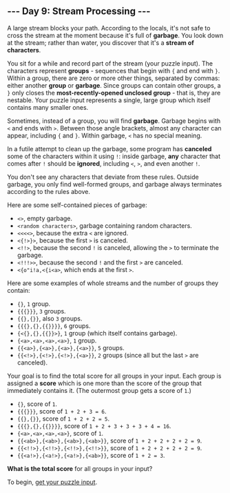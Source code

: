 ## --- Day 9: Stream Processing ---

A large stream blocks your path. According to the locals, it's not safe to
cross the stream at the moment because it's full of **garbage**. You look down
at the stream; rather than water, you discover that it's a
**stream of characters**.

You sit for a while and record part of the stream (your puzzle input). The
characters represent **groups** - sequences that begin with `{` and end with
`}`. Within a group, there are zero or more other things, separated by commas:
either another **group** or **garbage**. Since groups can contain other groups,
a `}` only closes the **most-recently-opened unclosed group** - that is, they
are nestable. Your puzzle input represents a single, large group which itself
contains many smaller ones.

Sometimes, instead of a group, you will find **garbage**. Garbage begins with
`<` and ends with `>`. Between those angle brackets, almost any character can
appear, including `{` and `}`. Within garbage, `<` has no special meaning.

In a futile attempt to clean up the garbage, some program has **canceled** some
of the characters within it using `!`: inside garbage, **any** character that
comes after `!` should be **ignored**, including `<`, `>`, and even another
`!`.

You don't see any characters that deviate from these rules. Outside garbage,
you only find well-formed groups, and garbage always terminates according to
the rules above.

Here are some self-contained pieces of garbage:

* `<>`, empty garbage.
* `<random characters>`, garbage containing random characters.
* `<<<<>`, because the extra `<` are ignored.
* `<{!>}>`, because the first `>` is canceled.
* `<!!>`, because the second `!` is canceled, allowing the `>` to terminate the
  garbage.
* `<!!!>>`, because the second `!` and the first `>` are canceled.
* `<{o"i!a,<{i<a>`, which ends at the first `>`.

Here are some examples of whole streams and the number of groups they contain:

* `{}`, `1` group.
* `{{{}}}`, `3` groups.
* `{{},{}}`, also `3` groups.
* `{{{},{},{{}}}}`, `6` groups.
* `{<{},{},{{}}>}`, `1` group (which itself contains garbage).
* `{<a>,<a>,<a>,<a>}`, `1` group.
* `{{<a>},{<a>},{<a>},{<a>}}`, `5` groups.
* `{{<!>},{<!>},{<!>},{<a>}}`, `2` groups (since all but the last `>` are
  canceled).

Your goal is to find the total score for all groups in your input. Each group
is assigned a **score** which is one more than the score of the group that
immediately contains it. (The outermost group gets a score of `1`.)

* `{}`, score of `1`.
* `{{{}}}`, score of `1 + 2 + 3 = 6`.
* `{{},{}}`, score of `1 + 2 + 2 = 5`.
* `{{{},{},{{}}}}`, score of `1 + 2 + 3 + 3 + 3 + 4 = 16`.
* `{<a>,<a>,<a>,<a>}`, score of `1`.
* `{{<ab>},{<ab>},{<ab>},{<ab>}}`, score of `1 + 2 + 2 + 2 + 2 = 9`.
* `{{<!!>},{<!!>},{<!!>},{<!!>}}`, score of `1 + 2 + 2 + 2 + 2 = 9`.
* `{{<a!>},{<a!>},{<a!>},{<ab>}}`, score of `1 + 2 = 3`.

**What is the total score** for all groups in your input?

To begin, [get your puzzle input](input.txt).
